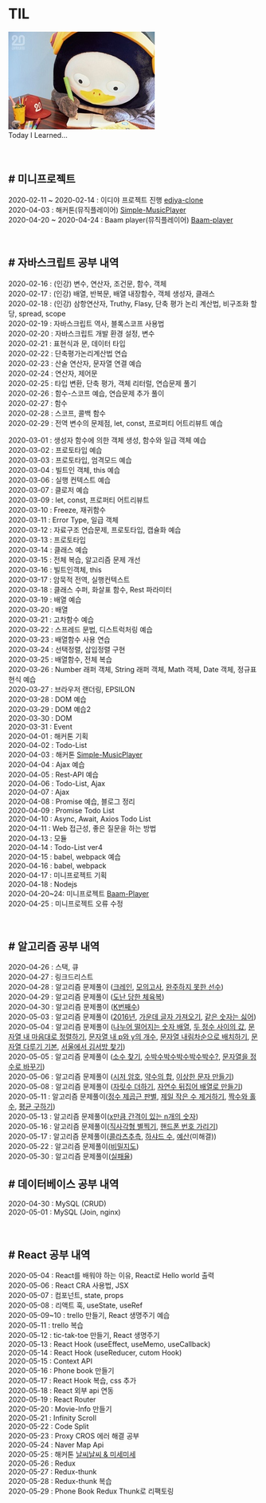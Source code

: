 # TIL

![pangStudy](./images/pangStudy.jpg) <br>
Today I Learned...
<br><br><br>

## # 미니프로젝트

2020-02-11 ~ 2020-02-14 : 이디야 프로젝트 진행 [ediya-clone](https://github.com/Seongkyun-Yu/project-ediya)<br>
2020-04-03 : 해커톤(뮤직플레이어) [Simple-MusicPlayer](https://github.com/Seongkyun-Yu/MusicPlayer)<br>
2020-04-20 ~ 2020-04-24 : Baam player(뮤직플레이어) [Baam-player](https://github.com/Seongkyun-Yu/baam-player)<br>

<br>

## # 자바스크립트 공부 내역

2020-02-16 : (인강) 변수, 연산자, 조건문, 함수, 객체 <br>
2020-02-17 : (인강) 배열, 반복문, 배열 내장함수, 객체 생성자, 클래스 <br>
2020-02-18 : (인강) 삼항연산자, Truthy, Flasy, 단축 평가 논리 계산법, 비구조화 할당, spread, scope <br>
2020-02-19 : 자바스크립트 역사, 블록스코프 사용법 <br>
2020-02-20 : 자바스크립트 개발 환경 설정, 변수 <br>
2020-02-21 : 표현식과 문, 데이터 타입 <br>
2020-02-22 : 단축평가논리계산법 연습 <br>
2020-02-23 : 산술 연산자, 문자열 연결 예습<br>
2020-02-24 : 연산자, 제어문<br>
2020-02-25 : 타입 변환, 단축 평가, 객체 리터럴, 연습문제 풀기<br>
2020-02-26 : 함수-스코프 예습, 연습문제 추가 풀이<br>
2020-02-27 : 함수<br>
2020-02-28 : 스코프, 콜백 함수<br>
2020-02-29 : 전역 변수의 문제점, let, const, 프로퍼티 어트리뷰트 예습<br>

2020-03-01 : 생성자 함수에 의한 객체 생성, 함수와 일급 객체 예습<br>
2020-03-02 : 프로토타입 예습<br>
2020-03-03 : 프로토타입, 엄격모드 예습<br>
2020-03-04 : 빌트인 객체, this 예습<br>
2020-03-06 : 실행 컨텍스트 예습<br>
2020-03-07 : 클로저 예습<br>
2020-03-09 : let, const, 프로퍼티 어트리뷰트 <br>
2020-03-10 : Freeze, 재귀함수<br>
2020-03-11 : Error Type, 일급 객체<br>
2020-03-12 : 자료구조 연습문제, 프로토타입, 캡슐화 예습<br>
2020-03-13 : 프로토타입<br>
2020-03-14 : 클래스 예습<br>
2020-03-15 : 전체 복습, 알고리즘 문제 개선<br>
2020-03-16 : 빌트인객체, this <br>
2020-03-17 : 암묵적 전역, 실행컨텍스트<br>
2020-03-18 : 클래스 수퍼, 화살표 함수, Rest 파라미터<br>
2020-03-19 : 배열 예습<br>
2020-03-20 : 배열<br>
2020-03-21 : 고차함수 예습<br>
2020-03-22 : 스프레드 문법, 디스트럭처링 예습<br>
2020-03-23 : 배열함수 사용 연습<br>
2020-03-24 : 선택정렬, 삽입정렬 구현<br>
2020-03-25 : 배열함수, 전체 복습<br>
2020-03-26 : Number 래퍼 객체, String 래퍼 객체, Math 객체, Date 객체, 정규표현식 예습<br>
2020-03-27 : 브라우저 랜더링, EPSILON<br>
2020-03-28 : DOM 예습<br>
2020-03-29 : DOM 예습2<br>
2020-03-30 : DOM<br>
2020-03-31 : Event<br>
2020-04-01 : 해커톤 기획<br>
2020-04-02 : Todo-List<br>
2020-04-03 : 해커톤 [Simple-MusicPlayer](https://github.com/Seongkyun-Yu/MusicPlayer)<br>
2020-04-04 : Ajax 예습<br>
2020-04-05 : Rest-API 예습<br>
2020-04-06 : Todo-List, Ajax<br>
2020-04-07 : Ajax<br>
2020-04-08 : Promise 예습, 블로그 정리<br>
2020-04-09 : Promise Todo List<br>
2020-04-10 : Async, Await, Axios Todo List<br>
2020-04-11 : Web 접근성, 좋은 질문을 하는 방법<br>
2020-04-13 : 모듈<br>
2020-04-14 : Todo-List ver4<br>
2020-04-15 : babel, webpack 예습<br>
2020-04-16 : babel, webpack<br>
2020-04-17 : 미니프로젝트 기획<br>
2020-04-18 : Nodejs<br>
2020-04-20~24: 미니프로젝트 [Baam-Player](https://github.com/Seongkyun-Yu/baam-player)<br>
2020-04-25 : 미니프로젝트 오류 수정<br>

<br>

## # 알고리즘 공부 내역

2020-04-26 : 스택, 큐<br>
2020-04-27 : 링크드리스트<br>
2020-04-28 : 알고리즘 문제풀이 ([크레인](https://github.com/Seongkyun-Yu/TIL/blob/master/algorithm-study/programers/level1/kakaoCrane.js), [모의고사](https://github.com/Seongkyun-Yu/TIL/blob/master/algorithm-study/programers/level1/supoja.js), [완주하지 못한 선수](https://github.com/Seongkyun-Yu/TIL/blob/master/algorithm-study/programers/level1/incompleteplayer.js))<br>
2020-04-29 : 알고리즘 문제풀이 ([도난 당한 체육복](https://github.com/Seongkyun-Yu/TIL/blob/master/algorithm-study/programers/level1/lostclothes.js))<br>
2020-04-30 : 알고리즘 문제풀이 ([K번째수](https://github.com/Seongkyun-Yu/TIL/blob/master/algorithm-study/programers/level1/kthnumber.js))<br>
2020-05-03 : 알고리즘 문제풀이 ([2016년](https://github.com/Seongkyun-Yu/TIL/blob/master/algorithm-study/programers/level1/2016.js), [가운데 글자 가져오기](https://github.com/Seongkyun-Yu/TIL/blob/master/algorithm-study/programers/level1/middleText.js), [같은 숫자는 싫어](https://github.com/Seongkyun-Yu/TIL/blob/master/algorithm-study/programers/level1/duplicated.js))<br>
2020-05-04 : 알고리즘 문제풀이 ([나누어 떨어지는 숫자 배열](https://github.com/Seongkyun-Yu/TIL/blob/master/algorithm-study/programers/level1/dividingNumber.js), [두 정수 사이의 값](https://github.com/Seongkyun-Yu/TIL/blob/master/algorithm-study/programers/level1/sumTwoInt.js), [문자열 내 마음대로 정렬하기](https://github.com/Seongkyun-Yu/TIL/blob/master/algorithm-study/programers/level1/sortString.js), [문자열 내 p와 y의 개수](https://github.com/Seongkyun-Yu/TIL/blob/master/algorithm-study/programers/level1/count-p-y.js), [문자열 내림차순으로 배치하기](https://github.com/Seongkyun-Yu/TIL/blob/master/algorithm-study/programers/level1/sortStringDESC.js), [문자열 다루기 기본](https://github.com/Seongkyun-Yu/TIL/blob/master/algorithm-study/programers/level1/stringBasic.js), [서울에서 김서방 찾기](https://github.com/Seongkyun-Yu/TIL/blob/master/algorithm-study/programers/level1/findKim.js))<br>
2020-05-05 : 알고리즘 문제풀이 ([소수 찾기](https://github.com/Seongkyun-Yu/TIL/blob/master/algorithm-study/programers/level1/findPrimeNumber.js), [수박수박수박수박수박수?](https://github.com/Seongkyun-Yu/TIL/blob/master/algorithm-study/programers/level1/subak.js), [문자열을 정수로 바꾸기](https://github.com/Seongkyun-Yu/TIL/blob/master/algorithm-study/programers/level1/stringToInt.js))<br>
2020-05-06 : 알고리즘 문제풀이 ([시저 암호](https://github.com/Seongkyun-Yu/TIL/blob/master/algorithm-study/programers/level1/caesarCipher.js), [약수의 합](https://github.com/Seongkyun-Yu/TIL/blob/master/algorithm-study/programers/level1/sumOfDivisor.js), [이상한 문자 만들기](https://github.com/Seongkyun-Yu/TIL/blob/master/algorithm-study/programers/level1/weirdString.js))<br>
2020-05-08 : 알고리즘 문제풀이 ([자릿수 더하기](https://github.com/Seongkyun-Yu/TIL/blob/master/algorithm-study/programers/level1/sumDigits.js), [자연수 뒤집어 배열로 만들기](https://github.com/Seongkyun-Yu/TIL/blob/master/algorithm-study/programers/level1/reverseArray.js))<br>
2020-05-11 : 알고리즘 문제풀이([정수 제곱근 판별](https://github.com/Seongkyun-Yu/TIL/blob/master/algorithm-study/programers/level1/intSqrt.js), [제일 작은 수 제거하기](https://github.com/Seongkyun-Yu/TIL/blob/master/algorithm-study/programers/level1/removeMinNum.js), [짝수와 홀수](https://github.com/Seongkyun-Yu/TIL/blob/master/algorithm-study/programers/level1/evenAndOdd.js), [평균 구하기](https://github.com/Seongkyun-Yu/TIL/blob/master/algorithm-study/programers/level1/getAverage.js))<br>
2020-05-13 : 알고리즘 문제풀이([x만큼 간격이 있는 n개의 숫자](https://github.com/Seongkyun-Yu/TIL/blob/master/algorithm-study/programers/level1/nthNum.js))<br>
2020-05-16 : 알고리즘 문제풀이([직사각형 별찍기](https://github.com/Seongkyun-Yu/TIL/blob/master/algorithm-study/programers/level1/lecStar.js), [핸드폰 번호 가리기](https://github.com/Seongkyun-Yu/TIL/blob/master/algorithm-study/programers/level1/removePhoneNumber.js))<br>
2020-05-17 : 알고리즘 문제풀이([콜라츠추측](https://github.com/Seongkyun-Yu/TIL/blob/master/algorithm-study/programers/level1/collatzConjecture.js), [하샤드 수](https://github.com/Seongkyun-Yu/TIL/blob/master/algorithm-study/programers/level1/harshadNum.js), [예산](https://github.com/Seongkyun-Yu/TIL/blob/master/algorithm-study/programers/level1/budget.js)(미해결))<br>
2020-05-22 : 알고리즘 문제풀이([비밀지도](https://github.com/Seongkyun-Yu/TIL/blob/master/algorithm-study/programers/level1/secretMap.js))<br>
2020-05-30 : 알고리즘 문제풀이([실패율](https://github.com/Seongkyun-Yu/TIL/blob/master/algorithm-study/programers/level1/failureRate.js))
<br>

## # 데이터베이스 공부 내역

2020-04-30 : MySQL (CRUD)<br>
2020-05-01 : MySQL (Join, nginx)<br>

<br>

## # React 공부 내역

2020-05-04 : React를 배워야 하는 이유, React로 Hello world 출력<br>
2020-05-06 : React CRA 사용법, JSX<br>
2020-05-07 : 컴포넌트, state, props<br>
2020-05-08 : 리액트 훅, useState, useRef<br>
2020-05-09~10 : trello 만들기, React 생명주기 예습<br>
2020-05-11 : trello 복습<br>
2020-05-12 : tic-tak-toe 만들기, React 생명주기<br>
2020-05-13 : React Hook (useEffect, useMemo, useCallback)<br>
2020-05-14 : React Hook (useReducer, cutom Hook)<br>
2020-05-15 : Context API<br>
2020-05-16 : Phone book 만들기<br>
2020-05-17 : React Hook 복습, css 추가<br>
2020-05-18 : React 외부 api 연동<br>
2020-05-19 : React Router<br>
2020-05-20 : Movie-Info 만들기<br>
2020-05-21 : Infinity Scroll<br>
2020-05-22 : Code Split<br>
2020-05-23 : Proxy CROS 에러 해결 공부<br>
2020-05-24 : Naver Map Api<br>
2020-05-25 : 해커톤 [날씨날씨 & 미세미세](https://github.com/Seongkyun-Yu/hackathon-react)<br>
2020-05-26 : Redux<br>
2020-05-27 : Redux-thunk<br>
2020-05-28 : Redux-thunk 복습<br>
2020-05-29 : Phone Book Redux Thunk로 리팩토링<br>
